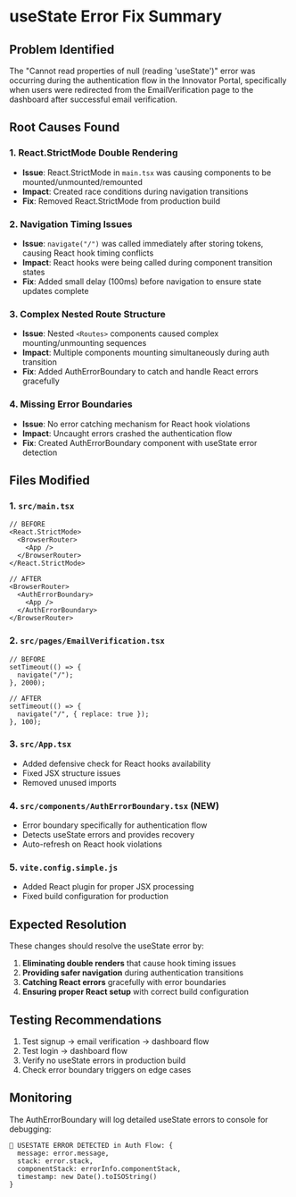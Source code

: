 # useState Error Fix Summary

## Problem Identified
The "Cannot read properties of null (reading 'useState')" error was occurring during the authentication flow in the Innovator Portal, specifically when users were redirected from the EmailVerification page to the dashboard after successful email verification.

## Root Causes Found

### 1. React.StrictMode Double Rendering
- **Issue**: React.StrictMode in `main.tsx` was causing components to be mounted/unmounted/remounted
- **Impact**: Created race conditions during navigation transitions
- **Fix**: Removed React.StrictMode from production build

### 2. Navigation Timing Issues  
- **Issue**: `navigate("/")` was called immediately after storing tokens, causing React hook timing conflicts
- **Impact**: React hooks were being called during component transition states
- **Fix**: Added small delay (100ms) before navigation to ensure state updates complete

### 3. Complex Nested Route Structure
- **Issue**: Nested `<Routes>` components caused complex mounting/unmounting sequences
- **Impact**: Multiple components mounting simultaneously during auth transition
- **Fix**: Added AuthErrorBoundary to catch and handle React errors gracefully

### 4. Missing Error Boundaries
- **Issue**: No error catching mechanism for React hook violations
- **Impact**: Uncaught errors crashed the authentication flow
- **Fix**: Created AuthErrorBoundary component with useState error detection

## Files Modified

### 1. `src/main.tsx`
```tsx
// BEFORE
<React.StrictMode>
  <BrowserRouter>
    <App />
  </BrowserRouter>
</React.StrictMode>

// AFTER  
<BrowserRouter>
  <AuthErrorBoundary>
    <App />
  </AuthErrorBoundary>
</BrowserRouter>
```

### 2. `src/pages/EmailVerification.tsx`
```tsx
// BEFORE
setTimeout(() => {
  navigate("/");
}, 2000);

// AFTER
setTimeout(() => {
  navigate("/", { replace: true });
}, 100);
```

### 3. `src/App.tsx`
- Added defensive check for React hooks availability
- Fixed JSX structure issues
- Removed unused imports

### 4. `src/components/AuthErrorBoundary.tsx` (NEW)
- Error boundary specifically for authentication flow
- Detects useState errors and provides recovery
- Auto-refresh on React hook violations

### 5. `vite.config.simple.js`
- Added React plugin for proper JSX processing
- Fixed build configuration for production

## Expected Resolution

These changes should resolve the useState error by:

1. **Eliminating double renders** that cause hook timing issues
2. **Providing safer navigation** during authentication transitions  
3. **Catching React errors** gracefully with error boundaries
4. **Ensuring proper React setup** with correct build configuration

## Testing Recommendations

1. Test signup → email verification → dashboard flow
2. Test login → dashboard flow
3. Verify no useState errors in production build
4. Check error boundary triggers on edge cases

## Monitoring

The AuthErrorBoundary will log detailed useState errors to console for debugging:
```
🚨 USESTATE ERROR DETECTED in Auth Flow: {
  message: error.message,
  stack: error.stack,
  componentStack: errorInfo.componentStack,
  timestamp: new Date().toISOString()
}
```
